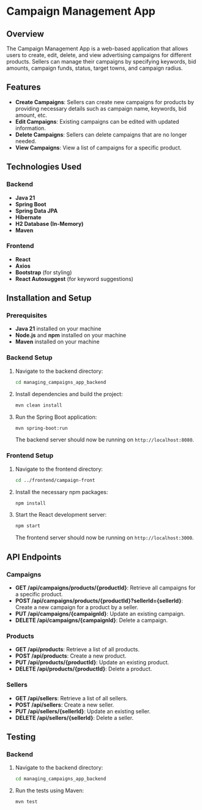 # Campaign Management App

## Overview

The Campaign Management App is a web-based application that allows users to create, edit, delete, and view advertising campaigns for different products. Sellers can manage their campaigns by specifying keywords, bid amounts, campaign funds, status, target towns, and campaign radius.

## Features

- **Create Campaigns**: Sellers can create new campaigns for products by providing necessary details such as campaign name, keywords, bid amount, etc.
- **Edit Campaigns**: Existing campaigns can be edited with updated information.
- **Delete Campaigns**: Sellers can delete campaigns that are no longer needed.
- **View Campaigns**: View a list of campaigns for a specific product.

## Technologies Used

### Backend

- **Java 21**
- **Spring Boot**
- **Spring Data JPA**
- **Hibernate**
- **H2 Database (In-Memory)**
- **Maven**

### Frontend

- **React**
- **Axios**
- **Bootstrap** (for styling)
- **React Autosuggest** (for keyword suggestions)

## Installation and Setup

### Prerequisites

- **Java 21** installed on your machine
- **Node.js** and **npm** installed on your machine
- **Maven** installed on your machine

### Backend Setup

1. Navigate to the backend directory:

    ```bash
    cd managing_campaigns_app_backend
    ```

2. Install dependencies and build the project:

    ```bash
    mvn clean install
    ```

3. Run the Spring Boot application:

    ```bash
    mvn spring-boot:run
    ```

   The backend server should now be running on `http://localhost:8080`.

### Frontend Setup

1. Navigate to the frontend directory:

    ```bash
    cd ../frontend/campaign-front
    ```

2. Install the necessary npm packages:

    ```bash
    npm install
    ```

3. Start the React development server:

    ```bash
    npm start
    ```

   The frontend server should now be running on `http://localhost:3000`.

## API Endpoints

### Campaigns

- **GET /api/campaigns/products/{productId}**: Retrieve all campaigns for a specific product.
- **POST /api/campaigns/products/{productId}?sellerId={sellerId}**: Create a new campaign for a product by a seller.
- **PUT /api/campaigns/{campaignId}**: Update an existing campaign.
- **DELETE /api/campaigns/{campaignId}**: Delete a campaign.

### Products

- **GET /api/products**: Retrieve a list of all products.
- **POST /api/products**: Create a new product.
- **PUT /api/products/{productId}**: Update an existing product.
- **DELETE /api/products/{productId}**: Delete a product.

### Sellers

- **GET /api/sellers**: Retrieve a list of all sellers.
- **POST /api/sellers**: Create a new seller.
- **PUT /api/sellers/{sellerId}**: Update an existing seller.
- **DELETE /api/sellers/{sellerId}**: Delete a seller.

## Testing

### Backend

1. Navigate to the backend directory:

    ```bash
    cd managing_campaigns_app_backend
    ```

2. Run the tests using Maven:

    ```bash
    mvn test
    ```



